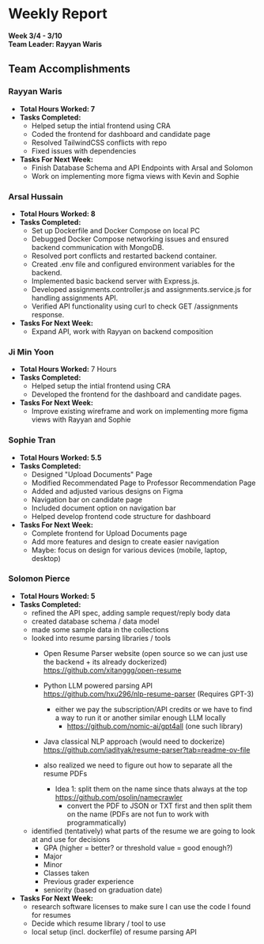 # Weekly Report  
**Week 3/4 - 3/10**  
**Team Leader: Rayyan Waris**

## Team Accomplishments  
### Rayyan Waris
- **Total Hours Worked: 7**
- **Tasks Completed:**
    - Helped setup the intial frontend using CRA 
    - Coded the frontend for dashboard and candidate page
    - Resolved TailwindCSS conflicts with repo
    - Fixed issues with dependencies
- **Tasks For Next Week:**
    - Finish Database Schema and API Endpoints with Arsal and Solomon
    - Work on implementing more figma views with Kevin and Sophie

### Arsal Hussain
- **Total Hours Worked: 8**
- **Tasks Completed:**
    - Set up Dockerfile and Docker Compose on local PC
    - Debugged Docker Compose networking issues and ensured backend communication with MongoDB.
    - Resolved port conflicts and restarted backend container.
    - Created .env file and configured environment variables for the backend.
    - Implemented basic backend server with Express.js.
    - Developed assignments.controller.js and assignments.service.js for handling assignments API.
    - Verified API functionality using curl to check GET /assignments response.
- **Tasks For Next Week:**
    - Expand API, work with Rayyan on backend composition

### Ji Min Yoon
- **Total Hours Worked:** 7 Hours
- **Tasks Completed:**
  - Helped setup the intial frontend using CRA
  - Developed the frontend for the dashboard and candidate pages.
- **Tasks For Next Week:**
  - Improve existing wireframe and work on implementing more figma views with Rayyan and Sophie

### Sophie Tran
- **Total Hours Worked: 5.5**
- **Tasks Completed:**
    - Designed "Upload Documents" Page
    - Modified Recommendated Page to Professor Recommendation Page
    - Added and adjusted various designs on Figma
    - Navigation bar on candidate page
    - Included document option on navigation bar
    - Helped develop frontend code structure for dashboard
- **Tasks For Next Week:**
    - Complete frontend for Upload Documents page
    - Add more features and design to create easier navigation
    - Maybe: focus on design for various devices (mobile, laptop, desktop)
  
### Solomon Pierce
- **Total Hours Worked: 5**
- **Tasks Completed:**
	- refined the API spec, adding sample request/reply body data
	- created database schema / data model
	- made some sample data in the collections
	- looked into resume parsing libraries / tools
		- Open Resume Parser website (open source so we can just use the backend + its already dockerized) https://github.com/xitanggg/open-resume 
		- Python LLM powered parsing API https://github.com/hxu296/nlp-resume-parser (Requires GPT-3)
			- either we pay the subscription/API credits or we have to find a way to run it or another similar enough LLM locally
  				- https://github.com/nomic-ai/gpt4all (one such library)
		- Java classical NLP approach (would need to dockerize) https://github.com/iadityak/resume-parser?tab=readme-ov-file 
   
		- also realized we need to figure out how to separate all the resume PDFs
			- Idea 1: split them on the name since thats always at the top https://github.com/psolin/namecrawler 
 				- convert the PDF to JSON or TXT first and then split them on the name (PDFs are not fun to work with programmatically)
	- identified (tentatively) what parts of the resume we are going to look at and use for decisions
		- GPA (higher = better? or threshold value = good enough?)
		- Major
		- Minor
		- Classes taken
 		- Previous grader experience
  		- seniority (based on graduation date)
- **Tasks For Next Week:**
	- research software licenses to make sure I can use the code I found for resumes 
	- Decide which resume library / tool to use
	- local setup (incl. dockerfile) of resume parsing API

